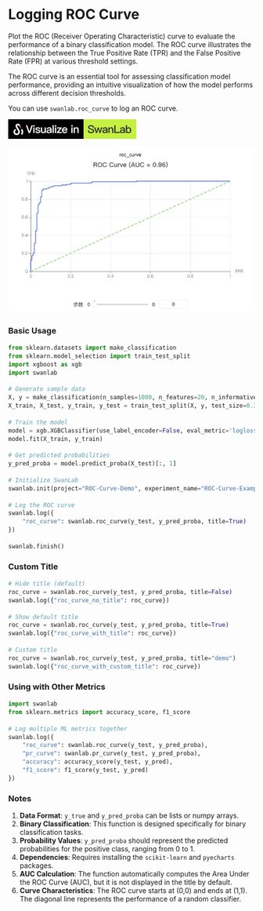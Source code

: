 # Logging ROC Curve

Plot the ROC (Receiver Operating Characteristic) curve to evaluate the performance of a binary classification model. The ROC curve illustrates the relationship between the True Positive Rate (TPR) and the False Positive Rate (FPR) at various threshold settings.

The ROC curve is an essential tool for assessing classification model performance, providing an intuitive visualization of how the model performs across different decision thresholds.

You can use `swanlab.roc_curve` to log an ROC curve.

[![](https://raw.githubusercontent.com/SwanHubX/assets/main/badge1.svg)](https://swanlab.cn/@ZeyiLin/ComputeMetrics/runs/gvivixdwka8lyutdxt865/chart#NHFwdTEx-Uzk3bUJKMVY=)

![](./pr-roc_curve/demo.png)

### Basic Usage

```python
from sklearn.datasets import make_classification
from sklearn.model_selection import train_test_split
import xgboost as xgb
import swanlab

# Generate sample data
X, y = make_classification(n_samples=1000, n_features=20, n_informative=2, n_redundant=10, random_state=42)
X_train, X_test, y_train, y_test = train_test_split(X, y, test_size=0.3, random_state=42)

# Train the model
model = xgb.XGBClassifier(use_label_encoder=False, eval_metric='logloss')
model.fit(X_train, y_train)

# Get predicted probabilities
y_pred_proba = model.predict_proba(X_test)[:, 1]

# Initialize SwanLab
swanlab.init(project="ROC-Curve-Demo", experiment_name="ROC-Curve-Example")

# Log the ROC curve
swanlab.log({
    "roc_curve": swanlab.roc_curve(y_test, y_pred_proba, title=True)
})

swanlab.finish()
```

### Custom Title

```python
# Hide title (default)
roc_curve = swanlab.roc_curve(y_test, y_pred_proba, title=False)
swanlab.log({"roc_curve_no_title": roc_curve})

# Show default title
roc_curve = swanlab.roc_curve(y_test, y_pred_proba, title=True)
swanlab.log({"roc_curve_with_title": roc_curve})

# Custom title
roc_curve = swanlab.roc_curve(y_test, y_pred_proba, title="demo")
swanlab.log({"roc_curve_with_custom_title": roc_curve})
```

### Using with Other Metrics

```python
import swanlab
from sklearn.metrics import accuracy_score, f1_score

# Log multiple ML metrics together
swanlab.log({
    "roc_curve": swanlab.roc_curve(y_test, y_pred_proba),
    "pr_curve": swanlab.pr_curve(y_test, y_pred_proba),
    "accuracy": accuracy_score(y_test, y_pred),
    "f1_score": f1_score(y_test, y_pred)
})
```

### Notes

1. **Data Format**: `y_true` and `y_pred_proba` can be lists or numpy arrays.
2. **Binary Classification**: This function is designed specifically for binary classification tasks.
3. **Probability Values**: `y_pred_proba` should represent the predicted probabilities for the positive class, ranging from 0 to 1.
4. **Dependencies**: Requires installing the `scikit-learn` and `pyecharts` packages.
5. **AUC Calculation**: The function automatically computes the Area Under the ROC Curve (AUC), but it is not displayed in the title by default.
6. **Curve Characteristics**: The ROC curve starts at (0,0) and ends at (1,1). The diagonal line represents the performance of a random classifier.